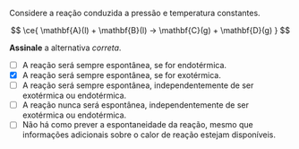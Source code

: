 Considere a reação conduzida a pressão e temperatura constantes.

$$
\ce{ \mathbf{A}(l) + \mathbf{B}(l) -> \mathbf{C}(g) + \mathbf{D}(g) }
$$

**Assinale** a alternativa *correta*.

- [ ] A reação será sempre espontânea, se for endotérmica.   
- [x] A reação será sempre espontânea, se for exotérmica.   
- [ ] A reação será sempre espontânea, independentemente de ser exotérmica ou endotérmica.   
- [ ] A reação nunca será espontânea, independentemente de ser exotérmica ou endotérmica.   
- [ ] Não há como prever a espontaneidade da reação, mesmo que informações adicionais sobre o calor de reação estejam disponíveis.  
